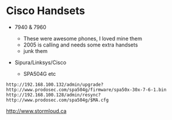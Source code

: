 # Cisco Handsets 

* 7940 & 7960 
  * These were awesome phones, I loved mine them
  * 2005 is calling and needs some extra handsets
  * junk them
  
* Sipura/Linksys/Cisco
  * SPA504G etc
  
```
http://192.168.100.132/admin/upgrade?http://www.prodosec.com/spa504g/firmware/spa50x-30x-7-6-1.bin
http://192.168.100.128/admin/resync?http://www.prodosec.com/spa504g/$MA.cfg

```


http://www.stormloud.ca
